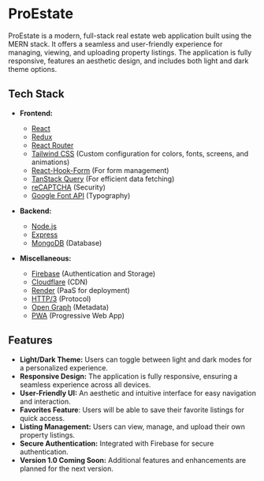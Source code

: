 # ProEstate

ProEstate is a modern, full-stack real estate web application built using the MERN stack. It offers a seamless and user-friendly experience for managing, viewing, and uploading property listings. The application is fully responsive, features an aesthetic design, and includes both light and dark theme options.

## Tech Stack

- **Frontend:**
  - [React](https://reactjs.org/)
  - [Redux](https://redux.js.org/)
  - [React Router](https://reactrouter.com/)
  - [Tailwind CSS](https://tailwindcss.com/) (Custom configuration for colors, fonts, screens, and animations)
  - [React-Hook-Form](https://react-hook-form.com/) (For form management)
  - [TanStack Query](https://tanstack.com/query/latest) (For efficient data fetching)
  - [reCAPTCHA](https://www.google.com/recaptcha/) (Security)
  - [Google Font API](https://developers.google.com/fonts) (Typography)

- **Backend:**
  - [Node.js](https://nodejs.org/)
  - [Express](https://expressjs.com/)
  - [MongoDB](https://www.mongodb.com/) (Database)

- **Miscellaneous:**
  - [Firebase](https://firebase.google.com/) (Authentication and Storage)
  - [Cloudflare](https://www.cloudflare.com/) (CDN)
  - [Render](https://render.com/) (PaaS for deployment)
  - [HTTP/3](https://en.wikipedia.org/wiki/HTTP/3) (Protocol)
  - [Open Graph](https://ogp.me/) (Metadata)
  - [PWA](https://developer.mozilla.org/en-US/docs/Web/Progressive_web_apps) (Progressive Web App)

## Features

- **Light/Dark Theme:** Users can toggle between light and dark modes for a personalized experience.
- **Responsive Design:** The application is fully responsive, ensuring a seamless experience across all devices.
- **User-Friendly UI:** An aesthetic and intuitive interface for easy navigation and interaction.
- **Favorites Feature**: Users will be able to save their favorite listings for quick access.
- **Listing Management:** Users can view, manage, and upload their own property listings.
- **Secure Authentication:** Integrated with Firebase for secure authentication.
- **Version 1.0 Coming Soon:** Additional features and enhancements are planned for the next version.
